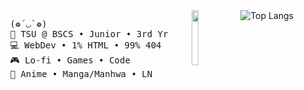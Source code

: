 <img align="right" src="https://github-readme-stats.vercel.app/api/top-langs/?username=pj-pj-pj&layout=compact&theme=vision-friendly-dark" alt="Top Langs"/>
<img src="https://64.media.tumblr.com/3383fc6fe1edfd7b33eeced6d2cbf7d9/tumblr_mxo61dIr4D1qm4xi6o1_500.gif" width="15%" align="right"/>
<pre align="left">
      (❁´◡`❁)
      💼 TSU @ BSCS • Junior • 3rd Yr
      💻 WebDev • 1% HTML • 99% 404
      🎮 Lo-fi • Games • Code
      📱 Anime • Manga/Manhwa • LN
</pre>





